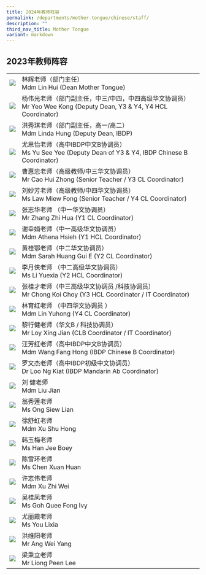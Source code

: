 ```yaml
---
title: 2024年教师阵容
permalink: /departments/mother-tongue/chinese/staff/
description: ""
third_nav_title: Mother Tongue
variant: markdown
---
```

2023年教师阵容
------------------

|   |                                                                                                                        |
|---|------|
|  ![](/images/Our%20Departments/Chinese/Lin-Hui-233x300.jpg) | 林辉老师（部门主任）<br>Mdm Lin Hui (Dean Mother Tongue)                                                               |
| ![](/images/Our%20Departments/Chinese/Yeo-Wee-Kong-234x300.jpg)  | 杨伟光老师（部门副主任，中三/中四，中四高级华文协调员）<br>Mr Yeo Wee Kong  (Deputy Dean, Y3 &amp; Y4, Y4 HCL Coordinator) |
|  ![](/images/Our%20Departments/Chinese/Hung-Hsiu-Chi-233x300.jpg) | 洪秀琪老师（部门副主任，高一/高二）<br>Mdm Linda Hung (Deputy Dean, IBDP)                                              |
| ![](/images/Our%20Departments/Chinese/YuSeeYee-244x300.jpg)  | 尤思怡老师（高中IBDP中文B协调员）<br>Ms Yu See Yee  (Deputy Dean of Y3 &amp; Y4, IBDP Chinese B Coordinator)                                       |
| ![](/images/Our%20Departments/Chinese/Cao-Hui-Zhong-234x300.jpg)  | 曹惠忠老师（高级教师/中三华文协调员）<br>Mr Cao Hui Zhong (Senior Teacher / Y3 CL Coordinator)                         |
|  ![](/images/Our%20Departments/Chinese/Law-Miew-Fong-233x300.jpg) | 刘妙芳老师（高级教师/中四华文协调员）<br>Ms Law Miew Fong (Senior Teacher / Y4 CL Coordinator)                         |
|  ![](/images/Our%20Departments/Chinese/Zhang-Zhihua-233x300.jpg) | 张志华老师 （中一华文协调员）<br>Mr Zhang Zhi Hua  (Y1 CL Coordinator)                                                 |
|  ![](/images/Our%20Departments/Chinese/Hsieh-Hsing-Chuan-Athena-234x300.jpg) | 谢幸娟老师（中一高级华文协调员）<br>Mdm Athena Hsieh (Y1 HCL Coordinator)                                              |
| ![](/images/Our%20Departments/Chinese/Huang-Guie-Sarah-233x300.jpg)  | 黄桂鄂老师（中二华文协调员）<br>Mdm Sarah Huang Gui E (Y2 CL Coordinator)                                              |
|  ![](/images/Our%20Departments/Chinese/Li-YueXia.jpg) | 李月侠老师   （中二高级华文协调员）<br>Ms Li Yuexia  (Y2 HCL Coordinator)                                              |
| ![](/images/Our%20Departments/Chinese/Chong-Koi-Choy.jpg)  | 张桂才老师（中三高级华文协调员 /科技协调员）<br>Mr Chong Koi Choy  (Y3 HCL Coordinator / IT Coordinator)               |
|  ![](/images/Our%20Departments/Chinese/Lin-Yuhong-234x300.jpg) | 林育红老师  （中四华文协调员 ）<br>Mdm Lin Yuhong (Y4 CL Coordinator)                                                  |
|  ![](/images/Our%20Departments/Chinese/Loy-Xing-Jian-233x300.jpg)  | 黎行健老师（华文B / 科技协调员）<br>Mr Loy Xing Jian  (CLB Coordinator / IT Coordinator)                               |
|  ![](/images/Our%20Departments/Chinese/Wang-Fang-Hong-233x300.jpg) | 汪芳红老师（高中IBDP中文B协调员）<br>Mdm Wang Fang Hong  (IBDP Chinese B Coordinator)                                  |
|  ![](/images/Our%20Departments/Chinese/Loo-Ng-Kiat.jpg) | 罗文杰老师（高中IBDP初级中文协调员）<br>Dr Loo Ng Kiat (IBDP Mandarin Ab Coordinator)                                  |
|  ![](/images/Our%20Departments/Chinese/Liu-Jian.jpg) | 刘    健老师<br>Mdm Liu Jian                                                                                           |
|  ![](/images/Our%20Departments/Chinese/Ong-Siew-Lian-234x300.jpg) | 翁秀莲老师<br>Ms Ong Siew Lian                                                                                         |
|  ![](/images/Our%20Departments/Chinese/Xu-Shu-Hong-233x300.jpg) | 徐舒虹老师<br>Mdm Xu Shu Hong                                                                                          |
|  ![](/images/Our%20Departments/Chinese/Han-Jee-Boey-233x300.jpg) | 韩玉梅老师<br>Ms Han Jee Boey                                                                                          |
|  ![](/images/Our%20Departments/Chinese/Chen-Xue-Huan-199x300.jpg) | 陈雪环老师<br>Ms Chen Xuan Huan                                                                                        |
| ![](/images/Our%20Departments/Chinese/XuZhiWei-227x300.jpg)  | 许志伟老师<br>Mdm Xu Zhi Wei                                                                                           |
|  ![](/images/Our%20Departments/Chinese/Goh-Quee-Fong-233x300.jpg) | 吴桂凤老师<br>Ms Goh Quee Fong Ivy                                                                                     |
| ![](/images/Our%20Departments/Chinese/You-Lixia-227x300.jpg)  | 尤丽霞老师<br>Ms You Lixia                                                                                             |
| ![](/images/Our%20Departments/Chinese/Ang-Wei-Yang-2.jpg)  | 洪维阳老师<br>Mr Ang Wei Yang                                                                                          |
| ![](/images/Our%20Departments/Chinese/Liong-Peen-Lee-236x300.jpeg)  |梁秉立老师  <br>Mr Liong Peen Lee           |